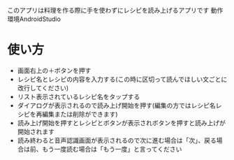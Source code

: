このアプリは料理を作る際に手を使わずにレシピを読み上げるアプリです
動作環境AndroidStudio
# 使い方
*  画面右上の＋ボタンを押す
*  レシピ名とレシピの内容を入力する(この時に区切って読んでほしい文ごとに改行してください)
* リスト表示されているレシピ名をタップする
* ダイアログが表示されるので読み上げ開始を押す(編集の方ではレシピ名レシピを再編集または削除ができます)
* 読み上げ開始を押すとレシピとボタンが表示されボタンを押すと読み上げが開始されます
* 読み終わると音声認識画面が表示されるので次に進む場合は「次」、戻る場合は前、もう一度読む場合は「もう一度」と言ってください
